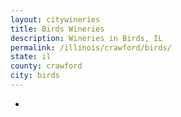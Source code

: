 ```yaml
---
layout: citywineries
title: Birds Wineries
description: Wineries in Birds, IL
permalink: /illinois/crawford/birds/
state: il
county: crawford
city: birds
---
```

-
